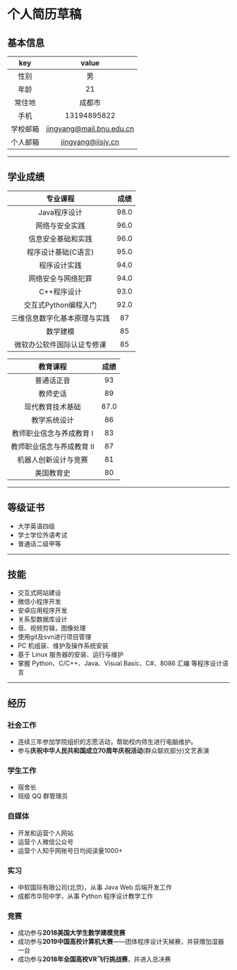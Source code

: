 
# 个人简历草稿

## 基本信息

|key|value|
|:-:|:---:|
|性别|男|
|年龄|21|
|常住地|成都市|
|手机|13194895822|
|学校邮箱|jingyang@mail.bnu.edu.cn|
|个人邮箱|jingyang@iisjy.cn|

---
## 学业成绩

|专业课程|成绩|
|:-:|:-:|
|Java程序设计|98.0|
|网络与安全实践|96.0|
|信息安全基础和实践|96.0|
|程序设计基础(C语言)|95.0|
|程序设计实践|94.0|
|网络安全与网络犯罪|94.0|
|C++程序设计|93.0|
|交互式Python编程入门|92.0|
|三维信息数字化基本原理与实践|87|
|数学建模|85|
|微软办公软件国际认证专修课|85|


|教育课程|成绩|
|:-:|:-:|
|普通话正音|93|
|教师史话|89|
|现代教育技术基础|87.0|
|教学系统设计|86|
|教师职业信念与养成教育 Ⅰ|83|
|教师职业信念与养成教育 Ⅱ|87|
|机器人创新设计与竞赛|81|
|美国教育史|80|
---

## 等级证书
- 大学英语四级
- 学士学位外语考试
- 普通话二级甲等

---
## 技能

- 交互式网站建设
- 微信小程序开发
- 安卓应用程序开发
- 关系型数据库设计
- 音、视频剪辑，图像处理
- 使用git及svn进行项目管理
- PC 机组装、维护及操作系统安装
- 基于 Linux 服务器的安装、运行与维护 
- 掌握 Python、C/C++、Java、Visual Basic、C#、8086 汇编 等程序设计语言

---
## 经历

### 社会工作

- 连续三年参加学院组织的志愿活动，帮助校内师生进行电脑维护。
- 参与**庆祝中华人民共和国成立70周年庆祝活动**(群众联欢部分)文艺表演

### 学生工作
- 宿舍长
- 班级 QQ 群管理员

### 自媒体

- 开发和运营个人网站
- 运营个人微信公众号
- 运营个人知乎网账号日均阅读量1000+

### 实习

- 中软国际有限公司(北京)，从事 Java Web 后端开发工作
- 成都市华阳中学，从事 Python 程序设计教学工作

### 竞赛
- 成功参与**2018美国大学生数学建模竞赛**
- 成功参与**2019中国高校计算机大赛**——团体程序设计天梯赛，并获赠加湿器一台
- 成功参与**2018年全国高校VR飞行挑战赛**，并进入总决赛
